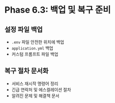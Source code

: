 # Phase 6.3: 백업 및 복구 준비

## 설정 파일 백업
- `.env` 파일 안전한 위치에 백업
- `application.yml` 백업
- 커스텀 프롬프트 파일 백업

## 복구 절차 문서화
- 서비스 재시작 명령어 정리
- 긴급 연락처 및 에스컬레이션 절차
- 알려진 문제 및 해결책 문서

